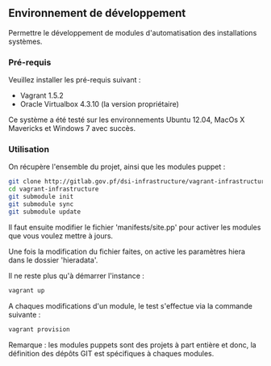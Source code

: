 
## Environnement de développement

Permettre le développement de modules d'automatisation des installations systèmes.

### Pré-requis

Veuillez installer les pré-requis suivant :

* Vagrant 1.5.2
* Oracle Virtualbox 4.3.10 (la version propriétaire)

Ce système a été testé sur les environnements Ubuntu 12.04, MacOs X Mavericks et Windows 7 avec succès.

### Utilisation

On récupère l'ensemble du projet, ainsi que les modules puppet :

```bash
git clone http://gitlab.gov.pf/dsi-infrastructure/vagrant-infrastructure.git
cd vagrant-infrastructure
git submodule init
git submodule sync
git submodule update
```

Il faut ensuite modifier le fichier 'manifests/site.pp' pour activer les modules que vous voulez mettre à jours.

Une fois la modification du fichier faites, on active les paramètres hiera dans le dossier 'hieradata'.

Il ne reste plus qu'à démarrer l'instance :

```bash
vagrant up
```

A chaques modifications d'un module, le test s'effectue via la commande suivante :

```bash
vagrant provision
```

Remarque : les modules puppets sont des projets à part entière et donc, la définition des dépôts GIT est spécifiques à chaques modules.



